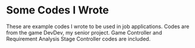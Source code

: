 # Some Codes I Wrote
These are example codes I wrote to be used in job applications.
Codes are from the game DevDev, my senior project.
Game Controller and Requirement Analysis Stage Controller codes are included.
